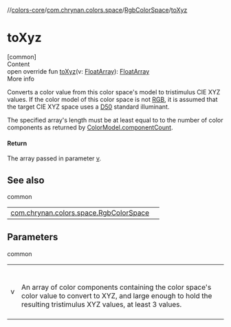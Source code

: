 //[colors-core](../../../index.md)/[com.chrynan.colors.space](../index.md)/[RgbColorSpace](index.md)/[toXyz](to-xyz.md)



# toXyz  
[common]  
Content  
open override fun [toXyz](to-xyz.md)(v: [FloatArray](https://kotlinlang.org/api/latest/jvm/stdlib/kotlin/-float-array/index.html)): [FloatArray](https://kotlinlang.org/api/latest/jvm/stdlib/kotlin/-float-array/index.html)  
More info  


Converts a color value from this color space's model to tristimulus CIE XYZ values. If the color model of this color space is not [RGB](../-color-model/-r-g-b/index.md), it is assumed that the target CIE XYZ space uses a [D50](../-illuminant/-d50.md) standard illuminant.



The specified array's length  must be at least equal to to the number of color components as returned by [ColorModel.componentCount](../-color-model/component-count.md).



#### Return  


The array passed in parameter [v](to-xyz.md).



## See also  
  
common  
  
| | |
|---|---|
| <a name="com.chrynan.colors.space/RgbColorSpace/toXyz/#kotlin.FloatArray/PointingToDeclaration/"></a>[com.chrynan.colors.space.RgbColorSpace](from-xyz.md)| <a name="com.chrynan.colors.space/RgbColorSpace/toXyz/#kotlin.FloatArray/PointingToDeclaration/"></a>|
  


## Parameters  
  
common  
  
| | |
|---|---|
| <a name="com.chrynan.colors.space/RgbColorSpace/toXyz/#kotlin.FloatArray/PointingToDeclaration/"></a>v| <a name="com.chrynan.colors.space/RgbColorSpace/toXyz/#kotlin.FloatArray/PointingToDeclaration/"></a><br><br>An array of color components containing the color space's color value to convert to XYZ, and large enough to hold the resulting tristimulus XYZ values, at least 3 values.<br><br>|
  
  



